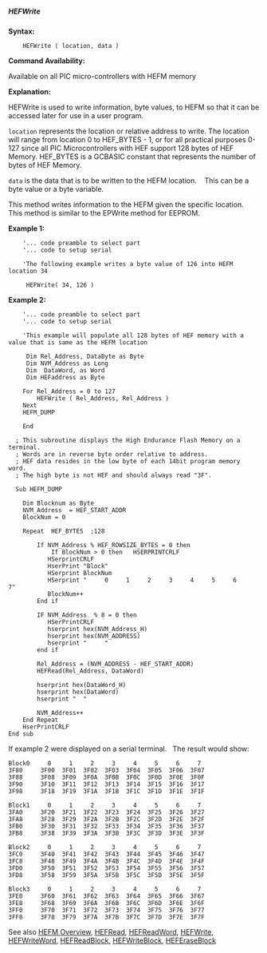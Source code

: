 <div class="section">

<div class="titlepage">

<div>

<div>

##### <span id="hefwrite"></span>HEFWrite

</div>

</div>

</div>

<span class="strong">**Syntax:**</span>

``` screen
    HEFWrite ( location, data )
```

<span class="strong">**Command Availability:**</span>

Available on all PIC micro-controllers with HEFM memory

<span class="strong">**Explanation:**</span>  
  
HEFWrite is used to write information, byte values, to HEFM so that it
can be accessed later for use in a user program.  
  
`location` represents the location or relative address to write. The
location will range from location 0 to HEF\_BYTES - 1, or for all
practical purposes 0-127 since all PIC Microcontrollers with HEF support
128 bytes of HEF Memory. HEF\_BYTES is a GCBASIC constant that
represents the number of bytes of HEF Memory.  
  
`data` is the data that is to be written to the HEFM location.    This
can be a byte value or a byte variable.  
  
This method writes information to the HEFM given the specific location.
This method is similar to the EPWrite method for EEPROM.  
  

<span class="strong">**Example 1:**</span>

``` screen
    '... code preamble to select part
    '... code to setup serial

    'The following example writes a byte value of 126 into HEFM location 34

     HEFWrite( 34, 126 )
```

  
  
<span class="strong">**Example 2:**</span>

``` screen
    '... code preamble to select part
    '... code to setup serial

    'This example will populate all 128 bytes of HEF memory with a value that is same as the HEFM location

     Dim Rel_Address, DataByte as Byte
     Dim NVM_Address as Long
     Dim  DataWord, as Word
     Dim HEFaddress as Byte

    For Rel_Address = 0 to 127
        HEFWrite ( Rel_Address, Rel_Address )
    Next
    HEFM_DUMP

    End

  ; This subroutine displays the High Endurance Flash Memory on a terminal.
  ; Words are in reverse byte order relative to address.
  ; HEF data resides in the low byte of each 14bit program memory word.
  ; The high byte is not HEF and should always read "3F".

  Sub HEFM_DUMP

    Dim Blocknum as Byte
    NVM_Address  = HEF_START_ADDR
    BlockNum = 0

    Repeat  HEF_BYTES  ;128

        If NVM_Address % HEF_ROWSIZE_BYTES = 0 then
            If BlockNum > 0 then   HSERPRINTCRLF
           HSerprintCRLF
           HserPrint "Block"
           HSerprint BlockNum
           HSerprint "     0     1     2     3     4     5     6     7"
           BlockNum++
        End if

        IF NVM_Address  % 8 = 0 then
           HSerPrintCRLF
           hserprint hex(NVM_Address_H)
           hserprint hex(NVM_ADDRESS)
           hserprint "     "
        end if

        Rel_Address = (NVM_ADDRESS - HEF_START_ADDR)
        HEFRead(Rel_Address, DataWord)

        hserprint hex(DataWord_H)
        hserprint hex(DataWord)
        hserprint "  "

        NVM_Address++
    End Repeat
    HserPrintCRLF
End sub
```

  
  
If example 2 were displayed on a serial terminal.   The result would
show:

``` screen
Block0     0     1     2     3     4     5     6     7
3F80     3F00  3F01  3F02  3F03  3F04  3F05  3F06  3F07
3F88     3F08  3F09  3F0A  3F0B  3F0C  3F0D  3F0E  3F0F
3F90     3F10  3F11  3F12  3F13  3F14  3F15  3F16  3F17
3F98     3F18  3F19  3F1A  3F1B  3F1C  3F1D  3F1E  3F1F

Block1     0     1     2     3     4     5     6     7
3FA0     3F20  3F21  3F22  3F23  3F24  3F25  3F26  3F27
3FA8     3F28  3F29  3F2A  3F2B  3F2C  3F2D  3F2E  3F2F
3FB0     3F30  3F31  3F32  3F33  3F34  3F35  3F36  3F37
3FB8     3F38  3F39  3F3A  3F3B  3F3C  3F3D  3F3E  3F3F

Block2     0     1     2     3     4     5     6     7
3FC0     3F40  3F41  3F42  3F43  3F44  3F45  3F46  3F47
3FC8     3F48  3F49  3F4A  3F4B  3F4C  3F4D  3F4E  3F4F
3FD0     3F50  3F51  3F52  3F53  3F54  3F55  3F56  3F57
3FD8     3F58  3F59  3F5A  3F5B  3F5C  3F5D  3F5E  3F5F

Block3     0     1     2     3     4     5     6     7
3FE0     3F60  3F61  3F62  3F63  3F64  3F65  3F66  3F67
3FE8     3F68  3F69  3F6A  3F6B  3F6C  3F6D  3F6E  3F6F
3FF0     3F70  3F71  3F72  3F73  3F74  3F75  3F76  3F77
3FF8     3F78  3F79  3F7A  3F7B  3F7C  3F7D  3F7E  3F7F
```

  
  
See also
<a href="hefm_overview" class="link" title="HEFM Overview">HEFM Overview</a>,
<a href="hefread" class="link" title="HEFRead">HEFRead</a>,
<a href="hefreadword" class="link" title="HEFReadWord">HEFReadWord</a>,
<a href="hefwrite" class="link" title="HEFWrite">HEFWrite</a>,
<a href="hefwriteword" class="link" title="HEFWriteWord">HEFWriteWord</a>,
<a href="hefreadblock" class="link" title="HEFReadBlock">HEFReadBlock</a>,
<a href="hefwriteblock" class="link" title="HEFWriteBlock">HEFWriteBlock</a>,
<a href="heferaseblock" class="link" title="HEFEraseBlock">HEFEraseBlock</a>

</div>
